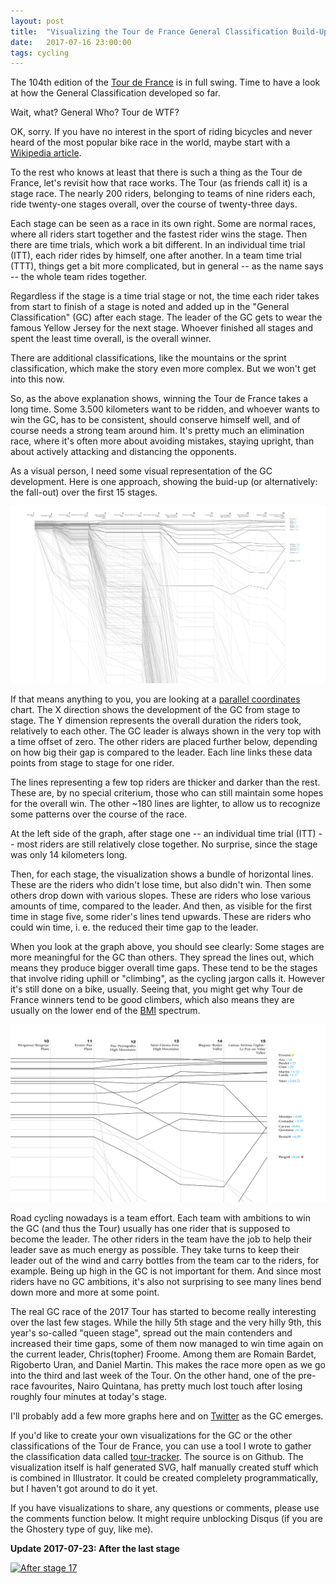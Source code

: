 ```yaml
---
layout: post
title:  "Visualizing the Tour de France General Classification Build-Up"
date:   2017-07-16 23:00:00
tags: cycling
---
```


The 104th edition of the [Tour de France](http://www.letour.fr/) is in full swing. Time to have a look at how the General Classification developed so far.

Wait, what? General Who? Tour de WTF?

OK, sorry. If you have no interest in the sport of riding bicycles and never heard of the most popular bike race in the world, maybe start with a [Wikipedia article](https://en.wikipedia.org/wiki/Tour_de_France).

To the rest who knows at least that there is such a thing as the Tour de France, let's revisit how that race works. The Tour (as friends call it) is a stage race. The nearly 200 riders, belonging to teams of nine riders each, ride twenty-one stages overall, over the course of twenty-three days.

Each stage can be seen as a race in its own right. Some are normal races, where all riders start together and the fastest rider wins the stage. Then there are time trials, which work a bit different. In an individual time trial (ITT), each rider rides by himself, one after another. In a team time trial (TTT), things get a bit more complicated, but in general -- as the name says -- the whole team rides together.

Regardless if the stage is a time trial stage or not, the time each rider takes from start to finish of a stage is noted and added up in the "General Classification" (GC) after each stage. The leader of the GC gets to wear the famous Yellow Jersey for the next stage. Whoever finished all stages and spent the least time overall, is the overall winner.

There are additional classifications, like the mountains or the sprint classification, which make the story even more complex. But we won't get into this now.

So, as the above explanation shows, winning the Tour de France takes a long time. Some 3.500 kilometers want to be ridden, and whoever wants to win the GC, has to be consistent, should conserve himself well, and of course needs a strong team around him. It's pretty much an elimination race, where it's often more about avoiding mistakes, staying upright, than about actively attacking and distancing the opponents.

As a visual person, I need some visual representation of the GC development. Here is one approach, showing the buid-up (or alternatively: the fall-out) over the first 15 stages.

[![Overview](/assets/img/2017-07-16/tour-2017-gc-after-stage-15.png)](/assets/img/2017-07-16/tour-2017-gc-after-stage-15.png)

If that means anything to you, you are looking at a [parallel coordinates](https://en.wikipedia.org/wiki/Parallel_coordinates) chart. The X direction shows the development of the GC from stage to stage. The Y dimension represents the overall duration the riders took, relatively to each other. The GC leader is always shown in the very top with a time offset of zero. The other riders are placed further below, depending on how big their gap is compared to the leader. Each line links these data points from stage to stage for one rider.

The lines representing a few top riders are thicker and darker than the rest. These are, by no special criterium, those who can still maintain some hopes for the overall win. The other ~180 lines are lighter, to allow us to recognize some patterns over the course of the race.

At the left side of the graph, after stage one -- an individual time trial (ITT) -- most riders are still relatively close together. No surprise, since the stage was only 14 kilometers long.

Then, for each stage, the visualization shows a bundle of horizontal lines. These are the riders who didn't lose time, but also didn't win. Then some others drop down with various slopes. These are riders who lose various amounts of time, compared to the leader. And then, as visible for the first time in stage five, some rider's lines tend upwards. These are riders who could win time, i. e. the reduced their time gap to the leader.

When you look at the graph above, you should see clearly: Some stages are more meaningful for the GC than others. They spread the lines out, which means they produce bigger overall time gaps. These tend to be the stages that involve riding uphill or "climbing", as the cycling jargon calls it. However it's still done on a bike, usually. Seeing that, you might get why Tour de France winners tend to be good climbers, which also means they are usually on the lower end of the [BMI](https://en.wikipedia.org/wiki/Body_mass_index) spectrum.

[![Detail](/assets/img/2017-07-16/tour-2017-gc-after-stage-15-detail.png)](/assets/img/2017-07-16/tour-2017-gc-after-stage-15-detail.png)

Road cycling nowadays is a team effort. Each team with ambitions to win the GC (and thus the Tour) usually has one rider that is supposed to become the leader. The other riders in the team have the job to help their leader save as much energy as possible. They take turns to keep their leader out of the wind and carry bottles from the team car to the riders, for example. Being up high in the GC is not important for them. And since most riders have no GC ambitions, it's also not surprising to see many lines bend down more and more at some point.

The real GC race of the 2017 Tour has started to become really interesting over the last few stages. While the hilly 5th stage and the very hilly 9th, this year's so-called "queen stage", spread out the main contenders and increased their time gaps, some of them now managed to win time again on the current leader, Chris(topher) Froome. Among them are Romain Bardet, Rigoberto Uran, and Daniel Martin. This makes the race more open as we go into the third and last week of the Tour. On the other hand, one of the pre-race favourites, Nairo Quintana, has pretty much lost touch after losing roughly four minutes at today's stage.

I'll probably add a few more graphs here and on [Twitter](https://twitter.com/MarianSteinbach) as the GC emerges.

If you'd like to create your own visualizations for the GC or the other classifications of the Tour de France, you can use a tool I wrote to gather the classification data called [tour-tracker](https://github.com/marians/tour-tracker). The source is on Github. The visualization itself is half generated SVG, half manually created stuff which is combined in Illustrator. It could be created complelety programmatically, but I haven't got around to do it yet.

If you have visualizations to share, any questions or comments, please use the comments function below. It might require unblocking Disqus (if you are the Ghostery type of guy, like me).

**Update 2017-07-23: After the last stage**

[![After stage 17](/assets/img/2017-07-16/tour-2017-gc-after-stage-21.png)](/assets/img/2017-07-16/tour-2017-gc-after-stage-21.png)
